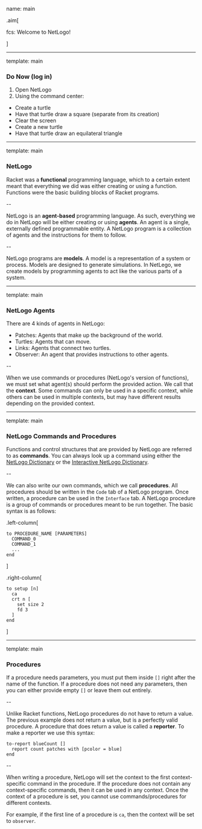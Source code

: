 name: main

.aim[<div>
fcs: Welcome to NetLogo!
</div>]

---
template: main

### Do Now (log in)
1. Open NetLogo
2. Using the command center:
  - Create a turtle
  - Have that turtle draw a square (separate from its creation)
  - Clear the screen
  - Create a new turtle
  - Have that turtle draw an equilateral triangle

---
template: main

### NetLogo

Racket was a __functional__ programming language, which to a certain extent meant that everything we did was either creating or using a function. Functions were the basic building blocks of Racket programs.

--

NetLogo is an __agent-based__ programming language. As such, everything we do in NetLogo will be either creating or using __agents__. An agent is a single, externally defined programmable entity. A NetLogo program is a collection of agents and the instructions for them to follow.

--

NetLogo programs are __models__. A model is a representation of a system or process. Models are designed to generate simulations. In NetLego, we create models by programming agents to act like the various parts of a system.

---
template: main

### NetLogo Agents
There are 4 kinds of agents in NetLogo:
- Patches: Agents that make up the background of the world.
- Turtles: Agents that can move.
- Links: Agents that connect two turtles.
- Observer: An agent that provides instructions to other agents.

--

When we use commands or procedures (NetLogo's version of functions), we must set what agent(s) should perform the provided action. We call that the __context__. Some commands can only be used in a specific context, while others can be used in multiple contexts, but may have different results depending on the provided context.

---
template: main

### NetLogo Commands and Procedures
Functions and control structures that are provided by NetLogo are referred to as __commands__. You can always look up a command using either the [NetLogo Dictionary](https://ccl.northwestern.edu/netlogo/docs/dictionary.html) or the [Interactive NetLogo Dictionary](https://ccl.northwestern.edu/netlogo/bind/dictionary.html).

--

We can also write our own commands, which we call __procedures__. All procedures should be written in the `Code` tab of a NetLogo program. Once written, a procedure can be used in the `Interface` tab. A NetLogo procedure is a group of commands or procedures meant to be run together. The basic syntax is as follows:

.left-column[
```
to PROCEDURE_NAME [PARAMETERS]
  COMMAND_0
  COMMAND_1
  ...
end
```
]

.right-column[
```
to setup [n]
  ca
  crt n [
    set size 2
    fd 3
  ]
end
```
]

---
template: main

### Procedures
If a procedure needs parameters, you must put them inside `[]` right after the name of the function. If a procedure does not need any parameters, then you can either provide empty `[]` or leave them out entirely.

--

Unlike Racket functions, NetLogo procedures do not have to return a value. The previous example does not return a value, but is a perfectly valid procedure. A procedure that does return a value is called a __reporter__. To make a reporter we use this syntax:

```
to-report blueCount []
  report count patches with [pcolor = blue]
end
```

--

When writing a procedure, NetLogo will set the context to the first context-specific command in the procedure. If the procedure does not contain any context-specific commands, then it can be used in any context. Once the context of a procedure is set, you cannot use commands/procedures for different contexts.

For example, if the first line of a procedure is `ca`, then the context will be set to `observer`.

